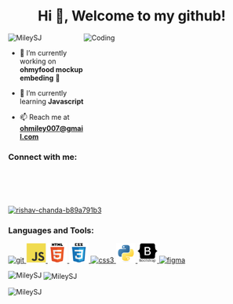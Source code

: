 ### <h1 align="center">Hi 👋, Welcome to my github! </h1>

<img align="right" alt="Coding" width="350" height="350" src="https://img.freepik.com/premium-vector/cute-kawaii-girl-working-desk-manga-chibi_342801-88.jpg?w=1380">


<p align="left"><img src="https://komarev.com/ghpvc/?username=MileySJ&label=Profile%20views&color=ff99ff&style=flat" alt="MileySJ" /></p>


- 🔭 I’m currently working on **ohmyfood mockup embeding** 🥐

- 🌱 I’m currently learning **Javascript**

- 📫 Reach me at **ohmiley007@gmail.com**

<h3 align="left">Connect with me:</h3>
<p align="left">

<a href="https://linkedin.com/in/oumayma-soujaa" target="blank"><img align="center" src="https://raw.githubusercontent.com/rahuldkjain/github-profile-readme-generator/master/src/images/icons/Social/linked-in-alt.svg" alt="rishav-chanda-b89a791b3" height="30" width="40" /></a>


<h3 align="left">Languages and Tools:</h3>
<p align="left"> <a href="https://git-scm.com/" target="_blank" rel="noreferrer"> <img src="https://www.vectorlogo.zone/logos/git-scm/git-scm-icon.svg" alt="git" width="40" height="40"/> </a> <a href="https://graphql.org" target="_blank" rel="noreferrer"> <a href="https://developer.mozilla.org/en-US/docs/Web/JavaScript" target="_blank" rel="noreferrer"> <img src="https://raw.githubusercontent.com/devicons/devicon/master/icons/javascript/javascript-original.svg" alt="javascript" width="40" height="40"/> </a> <a href="https://www.w3.org/html/" target="_blank" rel="noreferrer"> <img src="https://raw.githubusercontent.com/devicons/devicon/master/icons/html5/html5-original-wordmark.svg" alt="html5" width="40" height="40"/> </a> <a href="https://www.w3schools.com/css/" target="_blank" rel="noreferrer"> <img src="https://raw.githubusercontent.com/devicons/devicon/master/icons/css3/css3-original-wordmark.svg" alt="css3" width="40" height="40"/> </a> <a href="https://sass-lang.com/" target="_blank" rel="noreferrer"> <img src="https://sass-lang.com/assets/img/logos/logo-b6e1ef6e.svg" alt="css3" width="40" height="40"/> </a> <a href="https://www.python.org" target="_blank" rel="noreferrer"> <img src="https://raw.githubusercontent.com/devicons/devicon/master/icons/python/python-original.svg" alt="python" width="40" height="40"/> </a> <a href="https://getbootstrap.com" target="_blank" rel="noreferrer"> <img src="https://raw.githubusercontent.com/devicons/devicon/master/icons/bootstrap/bootstrap-plain-wordmark.svg" alt="bootstrap" width="40" height="40"/> </a> <a href="https://www.figma.com/" target="_blank" rel="noreferrer"> <img src="https://www.vectorlogo.zone/logos/figma/figma-icon.svg" alt="figma" width="40" height="40"/> </a></p>

<p><img align="left" src="https://github-readme-stats.vercel.app/api/top-langs?username=MileySJ&show_icons=true&locale=en&layout=compact&theme=tokyonight" alt="MileySJ" /></p>

<p>&nbsp;<img align="center" src="https://github-readme-stats.vercel.app/api?username=MileySJ&show_icons=true&locale=en&theme=tokyonight" alt="MileySJ" /></p>

<p><img align="center" src="https://github-readme-streak-stats.herokuapp.com/?user=MileySJ&&theme=tokyonight" alt="MileySJ" /></p>

<!--
**MileySJ/MileySJ** is a ✨ _special_ ✨ repository because its `README.md` (this file) appears on your GitHub profile.

Here are some ideas to get you started:

- 🔭 I’m currently working on ...
- 🌱 I’m currently learning ...
- 👯 I’m looking to collaborate on ...
- 🤔 I’m looking for help with ...
- 💬 Ask me about ...
- 📫 How to reach me: ...
- 😄 Pronouns: ...
- ⚡ Fun fact: ...
-->
